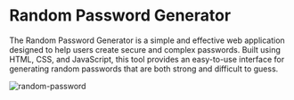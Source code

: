 # Random Password Generator

The Random Password Generator is a simple and effective web application designed to help users create secure and complex passwords. 
Built using HTML, CSS, and JavaScript, this tool provides an easy-to-use interface for generating random passwords that are both strong and difficult to guess.



![random-password](https://github.com/user-attachments/assets/f46e5d10-af34-4cff-985f-739295e1086d)
